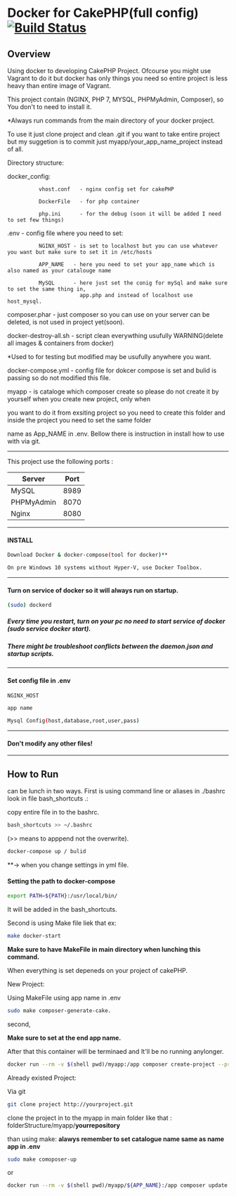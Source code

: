 # Docker for CakePHP(full config) [![Build Status](https://travis-ci.org/patrka54/Docker-CakePHP-config.svg?branch=master)](https://travis-ci.org/patrka54/Docker-CakePHP-config.svg?branch=master)

## Overview

Using docker to developing CakePHP Project. Ofcourse you might use Vagrant to do it but docker has only things you need so entire project is less heavy than entire image of Vagrant.

This project contain (NGINX, PHP 7, MYSQL, PHPMyAdmin, Composer), so You don't to need to install it.

*Always run commands from the main directory of your docker project.

To use it just clone project and clean .git if you want to take entire project but my suggetion is to commit just myapp/your_app_name_project instead of all.

Directory structure:

docker_config: 

              vhost.conf   - nginx config set for cakePHP
              
              DockerFile   - for php container 
              
              php.ini      - for the debug (soon it will be added I need to set few things)
              
.env - config file where you need to set:

              NGINX_HOST - is set to localhost but you can use whatever you want but make sure to set it in /etc/hosts
              
              APP_NAME   - here you need to set your app_name which is also named as your catalouge name
              
              MySQL      - here just set the conig for mySql and make sure to set the same thing in,
                           app.php and instead of localhost use host_mysql.
                           
composer.phar  - just composer so you can use on your server can be deleted, is not used in project yet(soon).

docker-destroy-all.sh -  script clean everywthing usufully WARNING(delete all images & containers from docker)

*Used to for testing but modified may be usufully anywhere you want.

docker-compose.yml   - config file for dokcer compose is set and bulid is passing so do not modified this file.

myapp   - is cataloge which composer create so please do not create it by yourself when you create new project, only when 

you want to do it from exsiting project so you need to create this folder and inside the project you need to set the same folder 

name as App_NAME in .env. Bellow there is instruction in install how to use with via git.


----------------------------------

This project use the following ports :

| Server     | Port |
|------------|------|
| MySQL      | 8989 |
| PHPMyAdmin | 8070 |
| Nginx      | 8080 |

----------------------------------




#### INSTALL
```sh
Download Docker & docker-compose(tool for docker)**
```

```sh
On pre Windows 10 systems without Hyper-V, use Docker Toolbox.
```
----------------------------------

#### Turn on service of docker so it will always run on startup.

```sh
(sudo) dockerd
```

##### Every time you restart, turn on your pc no need to start service of docker (sudo service docker start).
##### There might be troubleshoot conflicts between the daemon.json and startup scripts.
----------------------------------
#### Set config file in .env


```sh 
NGINX_HOST 
```

```sh
app name 
```

```sh 
Mysql Config(host,database,root,user,pass) 
```

----------------------------------
#### Don't modify any other files!
----------------------------------

## How to Run
can be lunch in two ways.
First is using command line or aliases in ./bashrc look in file bash_shortcuts .:

copy entire file in to the bashrc.

```sh 
bash_shortcuts >> ~/.bashrc 
```

(>> means to apppend not the overwrite).

```sh 
docker-compose up / bulid 
```

**-> when you change settings in yml file. 

#### Setting the path to docker-compose 

```sh
export PATH=${PATH}:/usr/local/bin/
```

It will be added in the bash_shortcuts.


Second is using Make file liek that ex: 

```sh
make docker-start 
```

**Make sure to have MakeFile in main directory when lunching this command.**


When everything is set depeneds on your project of cakePHP.

New Project:

Using MakeFile using app name in .env 

```sh 
sudo make composer-generate-cake. 
```

second,

**Make sure to set at the end app name.**

After that this container will be terminaed and It'll be no running anylonger. 

 ```sh 
 docker run --rm -v $(shell pwd)/myapp:/app composer create-project --prefer-dist --ignore-platform-reqs cakephp/app ${APP_NAME} 
 ```

Already existed Project:

Via git

```sh 
git clone project http://yourproject.git 
```

clone the project in to the myapp in main folder like that : folderStructure/myapp/__yourrepository__

than using make: **alawys remember to set catalogue name same as name app in .env**

```sh 
sudo make comoposer-up
```

or

```sh
docker run --rm -v $(shell pwd)/myapp/${APP_NAME}:/app composer update
```



